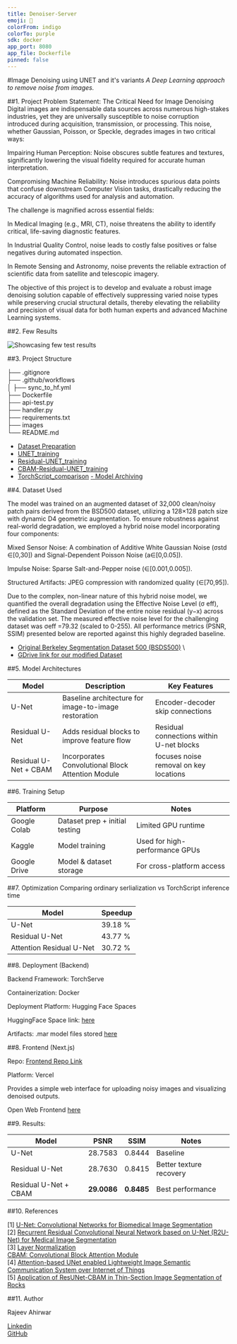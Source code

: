 ```yaml
---
title: Denoiser-Server
emoji: 🚀
colorFrom: indigo
colorTo: purple
sdk: docker
app_port: 8080
app_file: Dockerfile 
pinned: false
---
```


#Image Denoising using UNET and it's variants
_A Deep Learning approach to remove noise from images._

##1. Project Problem Statement: The Critical Need for Image Denoising
Digital images are indispensable data sources across numerous high-stakes industries, yet they are universally susceptible to noise corruption introduced during acquisition, transmission, or processing. This noise, whether Gaussian, Poisson, or Speckle, degrades images in two critical ways:

Impairing Human Perception: Noise obscures subtle features and textures, significantly lowering the visual fidelity required for accurate human interpretation.

Compromising Machine Reliability: Noise introduces spurious data points that confuse downstream Computer Vision tasks, drastically reducing the accuracy of algorithms used for analysis and automation.

The challenge is magnified across essential fields:

In Medical Imaging (e.g., MRI, CT), noise threatens the ability to identify critical, life-saving diagnostic features.

In Industrial Quality Control, noise leads to costly false positives or false negatives during automated inspection.

In Remote Sensing and Astronomy, noise prevents the reliable extraction of scientific data from satellite and telescopic imagery.

The objective of this project is to develop and evaluate a robust image denoising solution capable of effectively suppressing varied noise types while preserving crucial structural details, thereby elevating the reliability and precision of visual data for both human experts and advanced Machine Learning systems.

##2. Few Results

![Showcasing few test results](images/test-collage.png)

##3. Project Structure

├── .gitignore \
├── .github/workflows \
│ ├── sync_to_hf.yml \
├── Dockerfile \
├── api-test.py  
├── handler.py \
├── requirements.txt \
├── images \
└── README.md 

- [Dataset Preparation](https://drive.google.com/file/d/1hY0OBv0TI8dsP5Y2Le6IT9kFwPM_t8_V/view?usp=sharing) 
- [UNET_training](https://www.kaggle.com/code/rajeev86/training-unet-for-image-denoising)
- [Residual-UNET_training](https://www.kaggle.com/code/rajeev86/training-residual-unet-for-image-denoising)
- [CBAM-Residual-UNET_training](https://www.kaggle.com/code/rajeev86/training-unet-with-residuals-and-cbam-layers)
- [TorchScript_comparison](https://drive.google.com/file/d/1JC6WIi59fppT78v5kl26VSD4tX73ikgg/view?usp=sharing)
[- Model Archiving](https://drive.google.com/file/d/1X4lMJYiC8ps3170X-Jj5-YvnaIDDvnbx/view?usp=sharing)

##4. Dataset Used

The model was trained on an augmented dataset of 32,000 clean/noisy patch pairs derived from the BSD500 dataset, utilizing a 128×128 patch size with dynamic D4 geometric augmentation. To ensure robustness against real-world degradation, we employed a hybrid noise model incorporating four components:

Mixed Sensor Noise: A combination of Additive White Gaussian Noise (σstd ∈[0,30]) and Signal-Dependent Poisson Noise (a∈[0,0.05]).

Impulse Noise: Sparse Salt-and-Pepper noise (∈[0.001,0.005]).

Structured Artifacts: JPEG compression with randomized quality (∈[70,95]).

Due to the complex, non-linear nature of this hybrid noise model, we quantified the overall degradation using the Effective Noise Level (σ eff), defined as the Standard Deviation of the entire noise residual (y−x) across the validation set. The measured effective noise level for the challenging dataset was σeff =79.32 (scaled to 0-255). All performance metrics (PSNR, SSIM) presented below are reported against this highly degraded baseline.

- [Original Berkeley Segmentation Dataset 500 (BSDS500)](https://data.vision.ee.ethz.ch/cvl/DIV2K/) \
- [GDrive link for our modified Dataset](https://drive.google.com/drive/folders/1AObLCZGTHvtcv-lZFGPBA8k8xgC1k4_w?usp=sharing)

##5. Model Architectures

| Model                 | Description                                          | Key Features                            |
| --------------------- | ---------------------------------------------------- | --------------------------------------- |
| U-Net                 | Baseline architecture for image-to-image restoration | Encoder-decoder skip connections        |
| Residual U-Net        | Adds residual blocks to improve feature flow         | Residual connections within U-net blocks|
| Residual U-Net + CBAM | Incorporates Convolutional Block Attention Module    | focuses noise removal on key locations  |

##6. Training Setup

| Platform     | Purpose                        | Notes                          |
| ------------ | ------------------------------ | ------------------------------ |
| Google Colab | Dataset prep + initial testing | Limited GPU runtime            |
| Kaggle       | Model training                 | Used for high-performance GPUs |
| Google Drive | Model & dataset storage        | For cross-platform access      |

##7. Optimization
Comparing ordinary serlialization vs TorchScript inference time

| Model                    | Speedup |
| -------------------------| ------------------------ |
| U-Net                    | 39.18 %                  |
| Residual U-Net           | 43.77 %                  |
| Attention Residual U-Net | 30.72 %                  |

##8. Deployment (Backend)

Backend Framework: TorchServe

Containerization: Docker

Deployment Platform: Hugging Face Spaces

HuggingFace Space link: [here](https://huggingface.co/spaces/Rexy-3d/Denoiser-Server)

Artifacts: .mar model files stored [here](https://drive.google.com/drive/folders/1Arnlrjdxqd0zBaIC4ECigDxxSrgqyAHX?usp=sharing)

##8. Frontend (Next.js)

Repo: [Frontend Repo Link](https://github.com/Rajeev-86/Denoiser_-Frontend-)

Platform: Vercel

Provides a simple web interface for uploading noisy images and visualizing denoised outputs.

Open Web Frontend [here](https://denoiserbyrajeev.vercel.app/)

##9. Results:

| Model                 | PSNR         | SSIM        | Notes                   |
| --------------------- | ------------ | ------------| ----------------------- |
| U-Net                 | 28.7583      | 0.8444      | Baseline                |
| Residual U-Net        | 28.7630      | 0.8415      | Better texture recovery |
| Residual U-Net + CBAM | **29.0086**  | **0.8485**  | Best performance        |

##10. References

[1] [U-Net: Convolutional Networks for Biomedical Image Segmentation](https://arxiv.org/abs/1505.04597)\
[2] [Recurrent Residual Convolutional Neural Network based on U-Net (R2U-Net) for Medical Image Segmentation](https://arxiv.org/pdf/1802.06955)\
[3] [Layer Normalization](https://arxiv.org/abs/1607.06450)\
[CBAM: Convolutional Block Attention Module](https://arxiv.org/abs/1807.06521)\
[4] [Attention-based UNet enabled Lightweight Image Semantic Communication System over Internet of Things](https://arxiv.org/html/2401.07329v1)\
[5] [Application of ResUNet-CBAM in Thin-Section Image Segmentation of Rocks](https://www.mdpi.com/2078-2489/15/12/788)

##11. Author

Rajeev Ahirwar

[Linkedin](https://www.linkedin.com/in/86thrajeev/)\
[GitHub](https://github.com/Rajeev-86)